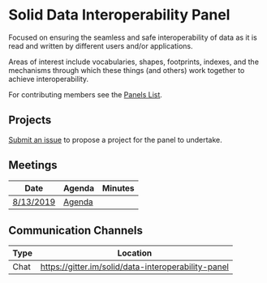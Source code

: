 # Solid Data Interoperability Panel

Focused on ensuring the seamless and safe interoperability of data as
it is read and written by different users and/or applications.

Areas of interest include vocabularies, shapes, footprints, indexes,
and the mechanisms through which these things (and others) work together
to achieve interoperability.

For contributing members see the
[Panels List](https://github.com/solid/process/blob/master/panels.md#data-interoperability).

## Projects

[Submit an issue](https://github.com/solid/data-interoperability-panel/issues/new)
to propose a project for the panel to undertake.

## Meetings

| Date | Agenda | Minutes |
| ---- | ------ | ------- |
| [8/13/2019](https://github.com/solid/data-interoperability-panel/meetings/01-08132019.md) | [Agenda](https://github.com/solid/data-interoperability-panel/meetings/01-08132019.md) |  |

## Communication Channels

| Type | Location |
| ---- | ---- |
| Chat | <https://gitter.im/solid/data-interoperability-panel> |

